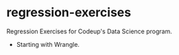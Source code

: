 # regression-exercises
Regression Exercises for Codeup's Data Science program. 
- Starting with Wrangle.
